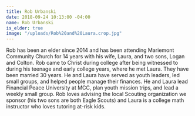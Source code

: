 ```yaml
---
title: Rob Urbanski
date: 2018-09-24 10:13:00 -04:00
name: Rob Urbanski
is_elder: true
image: "/uploads/Rob%20and%20Laura.crop.jpg"
---
```


Rob has been an elder since 2014 and has been attending Mariemont Community Church for 14 years with his wife, Laura, and two sons, Logan and Colton. Rob came to Christ during college after being witnessed to during his teenage and early college years, where he met Laura. They have been married 30 years. He and Laura have served as youth leaders, led small groups, and helped people manage their finances. He and Laura lead Financial Peace University at MCC, plan youth mission trips, and lead a weekly small group. Rob loves advising the local Scouting organization we sponsor (his two sons are both Eagle Scouts) and Laura is a college math instructor who loves tutoring at-risk kids.
